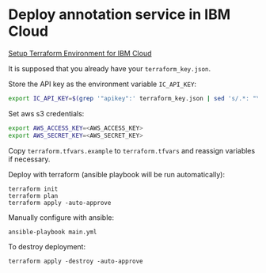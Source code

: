 # Deploy annotation service in IBM Cloud

[Setup Terraform Environment for IBM Cloud](https://ibm.github.io/cloud-enterprise-examples/iac/setup-environment)

It is supposed that you already have your `terraform_key.json`.

Store the API key as the environment variable `IC_API_KEY`:
```bash
export IC_API_KEY=$(grep '"apikey":' terraform_key.json | sed 's/.*: "\(.*\)".*/\1/')
```

Set aws s3 credentials:
```bash
export AWS_ACCESS_KEY=<AWS_ACCESS_KEY>
export AWS_SECRET_KEY=<AWS_SECRET_KEY>
```

Copy `terraform.tfvars.example` to `terraform.tfvars` and reassign variables if necessary.

Deploy with terraform (ansible playbook will be run automatically):
```
terraform init
terraform plan
terraform apply -auto-approve
```

Manually configure with ansible:
```
ansible-playbook main.yml
```

To destroy deployment:
```
terraform apply -destroy -auto-approve
```
